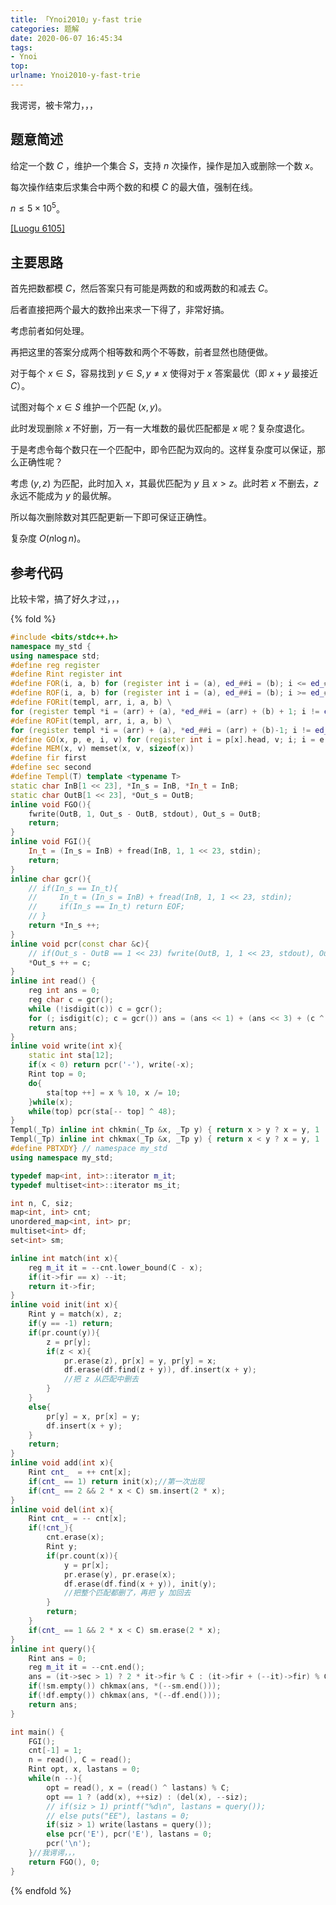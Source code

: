 ```yaml
---
title: 「Ynoi2010」y-fast trie
categories: 题解
date: 2020-06-07 16:45:34
tags:
- Ynoi
top:
urlname: Ynoi2010-y-fast-trie
---
```


我谔谔，被卡常力，，，

<!-- more -->

## 题意简述

给定一个数 $C$ ，维护一个集合 $S$，支持 $n$ 次操作，操作是加入或删除一个数 $x$。

每次操作结束后求集合中两个数的和模 $C$ 的最大值，强制在线。

$n\le 5\times 10^5$。

[[Luogu 6105]](https://www.luogu.com.cn/problem/P6105)

## 主要思路

首先把数都模 $C$，然后答案只有可能是两数的和或两数的和减去 $C$。

后者直接把两个最大的数拎出来求一下得了，非常好搞。

考虑前者如何处理。

再把这里的答案分成两个相等数和两个不等数，前者显然也随便做。

对于每个 $x\in S$，容易找到 $y\in S, y\neq x$ 使得对于 $x$ 答案最优（即 $x + y$ 最接近 $C$）。

试图对每个 $x\in S$ 维护一个匹配 $(x, y)$。

此时发现删除 $x$ 不好删，万一有一大堆数的最优匹配都是 $x$ 呢？复杂度退化。

于是考虑令每个数只在一个匹配中，即令匹配为双向的。这样复杂度可以保证，那么正确性呢？

考虑 $(y, z)$ 为匹配，此时加入 $x$，其最优匹配为 $y$ 且 $x > z$。此时若 $x$ 不删去，$z$ 永远不能成为 $y$ 的最优解。

所以每次删除数对其匹配更新一下即可保证正确性。

复杂度 $O(n\log n)$。

## 参考代码

比较卡常，搞了好久才过，，，

{% fold %}
```cpp
#include <bits/stdc++.h>
namespace my_std {
using namespace std;
#define reg register
#define Rint register int
#define FOR(i, a, b) for (register int i = (a), ed_##i = (b); i <= ed_##i; ++i)
#define ROF(i, a, b) for (register int i = (a), ed_##i = (b); i >= ed_##i; --i)
#define FORit(templ, arr, i, a, b) \
for (register templ *i = (arr) + (a), *ed_##i = (arr) + (b) + 1; i != ed_##i; ++i)
#define ROFit(templ, arr, i, a, b) \
for (register templ *i = (arr) + (a), *ed_##i = (arr) + (b)-1; i != ed_##i; --i)
#define GO(x, p, e, i, v) for (register int i = p[x].head, v; i; i = e[i].link)
#define MEM(x, v) memset(x, v, sizeof(x))
#define fir first
#define sec second
#define Templ(T) template <typename T>
static char InB[1 << 23], *In_s = InB, *In_t = InB;
static char OutB[1 << 23], *Out_s = OutB;
inline void FGO(){
    fwrite(OutB, 1, Out_s - OutB, stdout), Out_s = OutB;
    return;
}
inline void FGI(){
    In_t = (In_s = InB) + fread(InB, 1, 1 << 23, stdin);
    return;
}
inline char gcr(){
    // if(In_s == In_t){
    //     In_t = (In_s = InB) + fread(InB, 1, 1 << 23, stdin);
    //     if(In_s == In_t) return EOF;
    // }
    return *In_s ++;
}
inline void pcr(const char &c){
    // if(Out_s - OutB == 1 << 23) fwrite(OutB, 1, 1 << 23, stdout), Out_s = OutB;
    *Out_s ++ = c;
}
inline int read() {
    reg int ans = 0;
    reg char c = gcr();
    while (!isdigit(c)) c = gcr();
    for (; isdigit(c); c = gcr()) ans = (ans << 1) + (ans << 3) + (c ^ 48);
    return ans;
}
inline void write(int x){
    static int sta[12];
    if(x < 0) return pcr('-'), write(-x);
    Rint top = 0;
    do{
        sta[top ++] = x % 10, x /= 10;
    }while(x);
    while(top) pcr(sta[-- top] ^ 48);
}
Templ(_Tp) inline int chkmin(_Tp &x, _Tp y) { return x > y ? x = y, 1 : 0; }
Templ(_Tp) inline int chkmax(_Tp &x, _Tp y) { return x < y ? x = y, 1 : 0; }
#define PBTXDY} // namespace my_std
using namespace my_std;

typedef map<int, int>::iterator m_it;
typedef multiset<int>::iterator ms_it;

int n, C, siz;
map<int, int> cnt;
unordered_map<int, int> pr;
multiset<int> df;
set<int> sm;

inline int match(int x){
    reg m_it it = --cnt.lower_bound(C - x);
    if(it->fir == x) --it;
    return it->fir;
}
inline void init(int x){
    Rint y = match(x), z;
    if(y == -1) return;
    if(pr.count(y)){
        z = pr[y];
        if(z < x){
            pr.erase(z), pr[x] = y, pr[y] = x;
            df.erase(df.find(z + y)), df.insert(x + y);
            //把 z 从匹配中删去
        }
    }
    else{
        pr[y] = x, pr[x] = y;
        df.insert(x + y);
    }
    return;
}
inline void add(int x){
    Rint cnt_  = ++ cnt[x];
    if(cnt_ == 1) return init(x);//第一次出现
    if(cnt_ == 2 && 2 * x < C) sm.insert(2 * x);
}
inline void del(int x){
    Rint cnt_ = -- cnt[x];
    if(!cnt_){
        cnt.erase(x);
        Rint y;
        if(pr.count(x)){
            y = pr[x];
            pr.erase(y), pr.erase(x);
            df.erase(df.find(x + y)), init(y);
            //把整个匹配都删了，再把 y 加回去
        }
        return;
    }
    if(cnt_ == 1 && 2 * x < C) sm.erase(2 * x);
}
inline int query(){
    Rint ans = 0;
    reg m_it it = --cnt.end();
    ans = (it->sec > 1) ? 2 * it->fir % C : (it->fir + (--it)->fir) % C;
    if(!sm.empty()) chkmax(ans, *(--sm.end()));
    if(!df.empty()) chkmax(ans, *(--df.end()));
    return ans;
}

int main() {
    FGI();
    cnt[-1] = 1;
    n = read(), C = read();
    Rint opt, x, lastans = 0;
    while(n --){
        opt = read(), x = (read() ^ lastans) % C;
        opt == 1 ? (add(x), ++siz) : (del(x), --siz);
        // if(siz > 1) printf("%d\n", lastans = query());
        // else puts("EE"), lastans = 0;
        if(siz > 1) write(lastans = query());
        else pcr('E'), pcr('E'), lastans = 0;
        pcr('\n');
    }//我谔谔，，，
    return FGO(), 0;
}
```
{% endfold %}